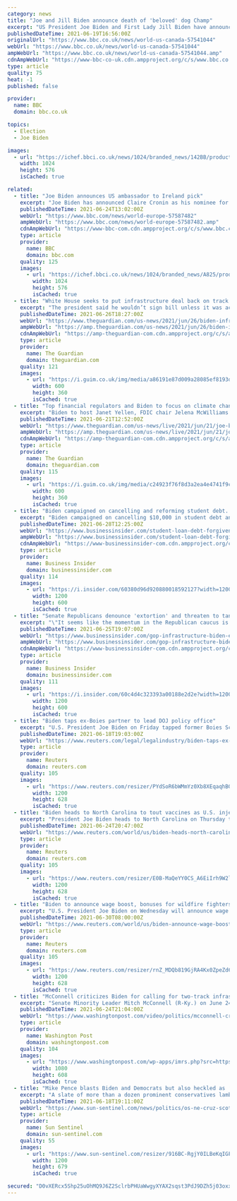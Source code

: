```yaml
---
category: news
title: "Joe and Jill Biden announce death of 'beloved' dog Champ"
excerpt: "US President Joe Biden and First Lady Jill Biden have announced the passing of their \"beloved\" German Shepherd Champ, who had been with them for 13 years. \",\" President Biden wrote on Twitter. Champ was one of two German Shepherds living at the White House with the Bidens,"
publishedDateTime: 2021-06-19T16:56:00Z
originalUrl: "https://www.bbc.co.uk/news/world-us-canada-57541044"
webUrl: "https://www.bbc.co.uk/news/world-us-canada-57541044"
ampWebUrl: "https://www.bbc.co.uk/news/world-us-canada-57541044.amp"
cdnAmpWebUrl: "https://www-bbc-co-uk.cdn.ampproject.org/c/s/www.bbc.co.uk/news/world-us-canada-57541044.amp"
type: article
quality: 75
heat: -1
published: false

provider:
  name: BBC
  domain: bbc.co.uk

topics:
  - Election
  - Joe Biden

images:
  - url: "https://ichef.bbci.co.uk/news/1024/branded_news/142BB/production/_118991628_gettyimages-144145515.jpg"
    width: 1024
    height: 576
    isCached: true

related:
  - title: "Joe Biden announces US ambassador to Ireland pick"
    excerpt: "Joe Biden has announced Claire Cronin as his nominee for the position of US ambassador to Ireland. Ms Cronin is a representative and majority leader in the state legislature of Massachusetts. She is also a lawyer,"
    publishedDateTime: 2021-06-24T13:02:00Z
    webUrl: "https://www.bbc.com/news/world-europe-57587482"
    ampWebUrl: "https://www.bbc.com/news/world-europe-57587482.amp"
    cdnAmpWebUrl: "https://www-bbc-com.cdn.ampproject.org/c/s/www.bbc.com/news/world-europe-57587482.amp"
    type: article
    provider:
      name: BBC
      domain: bbc.com
    quality: 125
    images:
      - url: "https://ichef.bbci.co.uk/news/1024/branded_news/A825/production/_118854034_mediaitem118854030.jpg"
        width: 1024
        height: 576
        isCached: true
  - title: "White House seeks to put infrastructure deal back on track after Biden blunder"
    excerpt: "The president said he wouldn’t sign bill unless it was accompanied by an even bigger package covering Democratic priorities"
    publishedDateTime: 2021-06-26T18:27:00Z
    webUrl: "https://www.theguardian.com/us-news/2021/jun/26/biden-infrastructure-deal-republicans-white-house"
    ampWebUrl: "https://amp.theguardian.com/us-news/2021/jun/26/biden-infrastructure-deal-republicans-white-house"
    cdnAmpWebUrl: "https://amp-theguardian-com.cdn.ampproject.org/c/s/amp.theguardian.com/us-news/2021/jun/26/biden-infrastructure-deal-republicans-white-house"
    type: article
    provider:
      name: The Guardian
      domain: theguardian.com
    quality: 121
    images:
      - url: "https://i.guim.co.uk/img/media/a86191e87d009a28085ef8193d3a60df710a869a/0_0_3500_2101/master/3500.jpg?width=300&quality=45&auto=format&fit=max&dpr=2&s=a729fb64ecfdabf77450dd61c278f8f2"
        width: 600
        height: 360
        isCached: true
  - title: "Top financial regulators and Biden to focus on climate change at White House meeting – live"
    excerpt: "Biden to host Janet Yellen, FDIC chair Jelena McWilliams and others – follow all the day’s politics news"
    publishedDateTime: 2021-06-21T12:52:00Z
    webUrl: "https://www.theguardian.com/us-news/live/2021/jun/21/joe-biden-climate-change-coronavirus-covid-us-politics-live"
    ampWebUrl: "https://amp.theguardian.com/us-news/live/2021/jun/21/joe-biden-climate-change-coronavirus-covid-us-politics-live"
    cdnAmpWebUrl: "https://amp-theguardian-com.cdn.ampproject.org/c/s/amp.theguardian.com/us-news/live/2021/jun/21/joe-biden-climate-change-coronavirus-covid-us-politics-live"
    type: article
    provider:
      name: The Guardian
      domain: theguardian.com
    quality: 115
    images:
      - url: "https://i.guim.co.uk/img/media/c24923f76f8d3a2ea4e4741f9c53482d5ac0251f/0_125_3500_2100/master/3500.jpg?width=300&quality=45&auto=format&fit=max&dpr=2&s=4e9b4bac81f028bcfde2cbf11daad471"
        width: 600
        height: 360
        isCached: true
  - title: "Biden campaigned on cancelling and reforming student debt. Here's where those promises stand."
    excerpt: "Biden campaigned on cancelling $10,000 in student debt and reforming student-loan programs, among other things. Here's where those promises stand."
    publishedDateTime: 2021-06-28T12:25:00Z
    webUrl: "https://www.businessinsider.com/student-loan-debt-forgiveness-biden-campaign-promises-education-department-2021-6"
    ampWebUrl: "https://www.businessinsider.com/student-loan-debt-forgiveness-biden-campaign-promises-education-department-2021-6?amp"
    cdnAmpWebUrl: "https://www-businessinsider-com.cdn.ampproject.org/c/s/www.businessinsider.com/student-loan-debt-forgiveness-biden-campaign-promises-education-department-2021-6?amp"
    type: article
    provider:
      name: Business Insider
      domain: businessinsider.com
    quality: 114
    images:
      - url: "https://i.insider.com/60380d96d920880018592127?width=1200&format=jpeg"
        width: 1200
        height: 600
        isCached: true
  - title: "Senate Republicans denounce 'extortion' and threaten to tank Biden's bipartisan infrastructure deal"
    excerpt: "\"It seems like the momentum in the Republican caucus is to abandon this deal,\" said a former GOP aide, one day after Biden touted a bipartisan win."
    publishedDateTime: 2021-06-25T19:07:00Z
    webUrl: "https://www.businessinsider.com/gop-infrastructure-biden-extortion-congress-republicans-democrats-deal-2021-6"
    ampWebUrl: "https://www.businessinsider.com/gop-infrastructure-biden-extortion-congress-republicans-democrats-deal-2021-6?amp"
    cdnAmpWebUrl: "https://www-businessinsider-com.cdn.ampproject.org/c/s/www.businessinsider.com/gop-infrastructure-biden-extortion-congress-republicans-democrats-deal-2021-6?amp"
    type: article
    provider:
      name: Business Insider
      domain: businessinsider.com
    quality: 111
    images:
      - url: "https://i.insider.com/60c4d4c323393a00188e2d2e?width=1200&format=jpeg"
        width: 1200
        height: 600
        isCached: true
  - title: "Biden taps ex-Boies partner to lead DOJ policy office"
    excerpt: "U.S. President Joe Biden on Friday tapped former Boies Schiller Flexner partner Hampton Dellinger to lead the Justice Department's policy office, which advises on nominations for federal judgeships."
    publishedDateTime: 2021-06-18T19:03:00Z
    webUrl: "https://www.reuters.com/legal/legalindustry/biden-taps-ex-boies-partner-lead-doj-policy-office-2021-06-18/"
    type: article
    provider:
      name: Reuters
      domain: reuters.com
    quality: 105
    images:
      - url: "https://www.reuters.com/resizer/PYdSoR6bWMmYz0Xb8XEqaqhBGV0=/1200x628/smart/filters:quality(80)/cloudfront-us-east-2.images.arcpublishing.com/reuters/R7LDXRGFFRND5IC6IDCWBKBDD4.jpg"
        width: 1200
        height: 628
        isCached: true
  - title: "Biden heads to North Carolina to tout vaccines as U.S. injections slow"
    excerpt: "President Joe Biden heads to North Carolina on Thursday to encourage people to get their COVID-19 vaccinations as the rate of inoculations slows despite a nationwide effort to get shots in arms to stop the spread of the coronavirus."
    publishedDateTime: 2021-06-24T20:47:00Z
    webUrl: "https://www.reuters.com/world/us/biden-heads-north-carolina-tout-vaccines-us-injections-slow-2021-06-24/"
    type: article
    provider:
      name: Reuters
      domain: reuters.com
    quality: 105
    images:
      - url: "https://www.reuters.com/resizer/E0B-MaQeYY0CS_A6EiIrh9W2lJo=/1200x628/smart/filters:quality(80)/cloudfront-us-east-2.images.arcpublishing.com/reuters/FNG23GN32NLHZDO7NJRMTPTIP4.jpg"
        width: 1200
        height: 628
        isCached: true
  - title: "Biden to announce wage boost, bonuses for wildfire fighters"
    excerpt: "U.S. President Joe Biden on Wednesday will announce wage hikes and bonuses for federal firefighters ahead of a meeting with western state governors who may face a record number of forest blazes this year because of drought and high temperatures."
    publishedDateTime: 2021-06-30T08:00:00Z
    webUrl: "https://www.reuters.com/world/us/biden-announce-wage-boost-bonuses-wildfire-fighters-2021-06-30/"
    type: article
    provider:
      name: Reuters
      domain: reuters.com
    quality: 105
    images:
      - url: "https://www.reuters.com/resizer/rnZ_MDQb819GjRA4Kx0ZpeZd6co=/1200x628/smart/filters:quality(80)/cloudfront-us-east-2.images.arcpublishing.com/reuters/OD6FXUYD4FJOHOB5VZD2F5M734.jpg"
        width: 1200
        height: 628
        isCached: true
  - title: "McConnell criticizes Biden for calling for two-track infrastructure plan"
    excerpt: "Senate Minority Leader Mitch McConnell (R-Ky.) on June 24 slammed President Biden’s threat to not sign a bipartisan infrastructure plan without a reconciliation-paired bill."
    publishedDateTime: 2021-06-24T21:04:00Z
    webUrl: "https://www.washingtonpost.com/video/politics/mcconnell-criticizes-biden-for-calling-for-two-track-infrastructure-plan/2021/06/24/e1a77e34-8f45-431d-9836-66c61e981f81_video.html"
    type: article
    provider:
      name: Washington Post
      domain: washingtonpost.com
    quality: 104
    images:
      - url: "https://www.washingtonpost.com/wp-apps/imrs.php?src=https://d1i4t8bqe7zgj6.cloudfront.net/06-24-2021/t_5f6af4de62234bbf95253c9f4a6b8324_name_1___1920x1080___30p_00_00_45_04_Still014.png&w=1080"
        width: 1080
        height: 608
        isCached: true
  - title: "Mike Pence blasts Biden and Democrats but also heckled as ‘traitor’ at Orlando evangelical conference"
    excerpt: "A slate of more than a dozen prominent conservatives lambasted Democrats as pushing America toward socialism, blasted “The Squad,” and called on evangelical voters to deliver Republicans back into majorities in Congress in 2022."
    publishedDateTime: 2021-06-18T19:11:00Z
    webUrl: "https://www.sun-sentinel.com/news/politics/os-ne-cruz-scott-rubio-pence-20210618-3oxcnwp2yneyvnienvvfhnl3t4-story.html"
    type: article
    provider:
      name: Sun Sentinel
      domain: sun-sentinel.com
    quality: 55
    images:
      - url: "https://www.sun-sentinel.com/resizer/916BC-RgjY0ILBeKqIGF35rOVVM=/1200x0/top/cloudfront-us-east-1.images.arcpublishing.com/tronc/WDH7ASDDURB2VCRJDWQ3XZTOQQ.jpg"
        width: 1200
        height: 679
        isCached: true

secured: "D0vXERcx5Shp25uOhMQ9J6Z2SclrbPHUaWwgyXYAX2sqst3PdJ9DZh5j03oxxmkwcaLbMK4gEKB1iX2uYgJ9BY7uQoxd8RrMIDtiFhScIFf0+IS0SV1Kp8B1Fep34iNt/7K4A4R1+lPwldN1eCt+aoXxFa75VqgI3TlCkAs4n2ktwS4W07BsARgAgBRnFlXGv2t2+OPFgeGzp3YbIVwvljFfdGNEFpe803cq3BaMVYBWZP4uHF9TbrU5Syac+UtZHCJ+ROV2MA47CnZUsAq08NHtZnyszpmsHwGWTysMDuS0c+8B+BPhS5K7GoBddow559FsCJ9cn5Pr1AP1772/Qr0B9x4L/ULykpriwMYhz0I=;68ySlKP6TZSGsXaRlVw/ZQ=="
---
```


